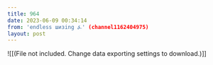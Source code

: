 ```yaml
---
title: 964
date: 2023-06-09 00:34:14
from: 'endless шизing ⍼' (channel1162404975)
layout: post
---
```


![[(File not included. Change data exporting settings to download.)]]


